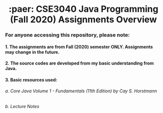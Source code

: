 # <h1 align="center"> :paer: CSE3040 Java Programming (Fall 2020) Assignments Overview

### For anyone accessing this repository, please note:
#### 1. The assignments are from Fall (2020) semester ONLY. Assignments may change in the future. 
#### 2. The source codes are developed from my basic understanding from Java.
#### 3. Basic resources used: 
###### a. Core Java Volume 1 - Fundamentals (11th Edition) by Cay S. Horstmann
###### b. Lecture Notes
